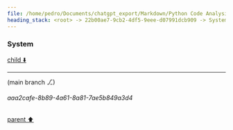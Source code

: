 ```yaml
---
file: /home/pedro/Documents/chatgpt_export/Markdown/Python Code Analysis & Parsing.md
heading_stack: <root> -> 22b00ae7-9cb2-4df5-9eee-d07991dcb909 -> System -> 20ebaef2-02d6-4890-a642-e0f29f17805b -> System
---
```

### System

[child ⬇️](#aaa2cafe-8b89-4a61-8a81-7ae5b849a3d4)

---

(main branch ⎇)
###### aaa2cafe-8b89-4a61-8a81-7ae5b849a3d4
[parent ⬆️](#20ebaef2-02d6-4890-a642-e0f29f17805b)
